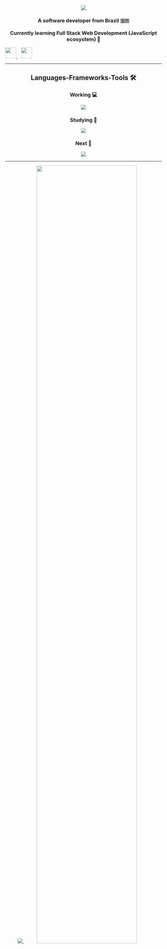 <h1 align="center">
    <img src="https://readme-typing-svg.herokuapp.com/?font=FiraCodeLight&size=35&center=true&vCenter=true&width=500&height=70&duration=4000&lines=Hi+there!+👋;+I'm+Augusto+Kalahary!;" />
</h1>

<h3 align="center">A software developer from Brazil 🇧🇷 <br><br> Currently learning Full Stack Web Development (JavaScript ecosystem) 🎯</h3>

<div align="center" style="display: flex; justify-content: space-between;">
  <div>
    <a href="[gmail](mailto:AuuKalaharyKW@gmail.com)">
      <img src="https://skillicons.dev/icons?i=gmail" width="35px"/> <!-- <img src="https://img.shields.io/badge/Gmail-333333?style=for-the-badge&logo=gmail&logoColor=red" /> -->
    </a>
    &nbsp;&nbsp;
    <a href="[linkedin](https://www.linkedin.com/in/augustokalahary)" target="_blank">
      <img src="https://skillicons.dev/icons?i=linkedin" width="35px"/><!-- <img src="https://img.shields.io/badge/LinkedIn-0077B5?style=for-the-badge&logo=linkedin&logoColor=white" target="_blank" /> -->
    </a>
  </div>
</div>

<hr/>
 
<h2 align="center">Languages-Frameworks-Tools 🛠️</h2>
<div align="center">
  <h3>Working 💻</h3>
    <img src="https://skillicons.dev/icons?i=javascript,html,css,bootstrap,jquery,java,spring,maven,elasticsearch,mysql" /><br>
  <h3>Studying 📗</h3>
    <img src="https://skillicons.dev/icons?i=typescript,nodejs,nest,prisma,vitest,postgres,docker,cloudflare" /><br>
  <h3>Next 📌</h3>
    <img src="https://skillicons.dev/icons?i=react,tailwind,nextjs,figma,vercel,aws" />
</div>

<hr/>

<div align="center">
<!--   <a href="https://github.com/Kawzzy">
    <img src="http://github-profile-summary-cards.vercel.app/api/cards/profile-details?username=Kawzzy&theme=transparent" />
  </a> -->
  <a href="[](https://github.com/Kawzzy)">
    <img src="https://github-readme-streak-stats.herokuapp.com/?user=Kawzzy&hide_border=true&card_width=338&theme=transparent" />
  </a>
<!--   <a href="https://github.com/Kawzzy">
    <img src="http://github-profile-summary-cards.vercel.app/api/cards/stats?username=Kawzzy&theme=transparent" />
  </a> -->
  <img height="80%" src="https://github-readme-stats.vercel.app/api/top-langs/?username=Kawzzy&layout=compact&langs_count=16&theme=shadow_blue" />
</div>
